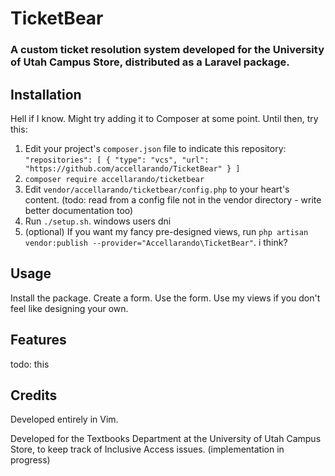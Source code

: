 # TicketBear

### A custom ticket resolution system developed for the University of Utah Campus Store, distributed as a Laravel package.

## Installation
Hell if I know. Might try adding it to Composer at some point. Until then, try this:
1. Edit your project's `composer.json` file to indicate this repository:
`"repositories": [
	{
			"type": "vcs",
			"url": "https://github.com/accellarando/TicketBear"
	}
]`
2. `composer require accellarando/ticketbear`
3. Edit `vendor/accellarando/ticketbear/config.php` to your heart's content. (todo: read from a config file not in the vendor directory - write better documentation too)
4. Run `./setup.sh`. windows users dni
5. (optional) If you want my fancy pre-designed views, run `php artisan vendor:publish --provider="Accellarando\TicketBear"`. i think?

## Usage
Install the package. Create a form. Use the form. Use my views if you don't feel like designing your own.

## Features
todo: this

## Credits
Developed entirely in Vim.

Developed for the Textbooks Department at the University of Utah Campus Store, to keep track of Inclusive Access issues. (implementation in progress)

